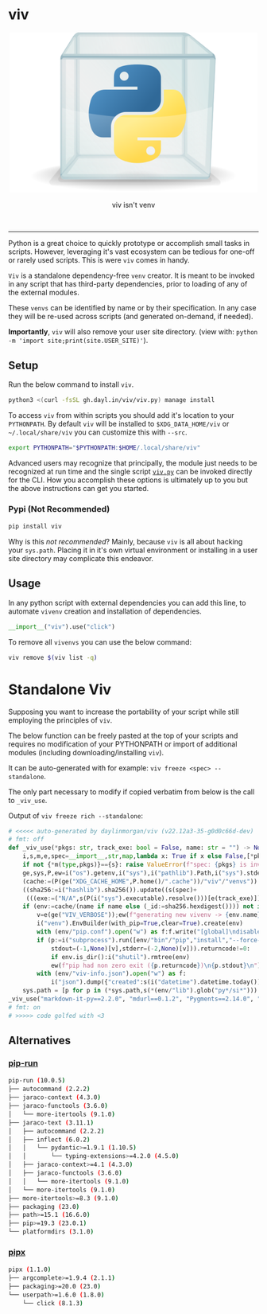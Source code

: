 # viv

<div align="center">
  <a href="https://github.com/daylinmorgan/viv">
    <img src="https://raw.githubusercontent.com/daylinmorgan/viv/main/assets/logo.svg" alt="Logo" width=500 >
  </a>
  <p align="center">
  viv isn't venv
  </p>
</div>
<br />

---

Python is a great choice to quickly prototype or accomplish small tasks in scripts.
However, leveraging it's vast ecosystem can be tedious for one-off or rarely used scripts.
This is were `viv` comes in handy.

`Viv` is a standalone dependency-free `venv` creator.
It is meant to be invoked in any script that has third-party dependencies,
prior to loading of any of the external modules.

These `venvs` can be identified by name or by their specification.
In any case they will be re-used across scripts (and generated on-demand, if needed).

**Importantly**, `viv` will also remove your user site directory.
(view with: `python -m 'import site;print(site.USER_SITE)'`).

## Setup

Run the below command to install `viv`.

```sh
python3 <(curl -fsSL gh.dayl.in/viv/viv.py) manage install
```

To access `viv` from within scripts you should add it's location to your `PYTHONPATH`.
By default `viv` will be installed to `$XDG_DATA_HOME/viv` or `~/.local/share/viv` you can customize this with `--src`.

```sh
export PYTHONPATH="$PYTHONPATH:$HOME/.local/share/viv"
```

Advanced users may recognize that principally,
the module just needs to be recognized at run time
and the single script [`viv.py`](https://github.com/daylinmorgan/viv/blob/main/src/viv/viv.py) can be invoked directly for the CLI.
How you accomplish these options is ultimately up to you but the above instructions can get you started.

### Pypi (Not Recommended)

```sh
pip install viv
```

Why is this *not recommended*? Mainly, because `viv` is all about hacking your `sys.path`.
Placing it in it's own virtual environment or installing in a user site directory may complicate this endeavor.

## Usage

In any python script with external dependencies you can add this line,
to automate `vivenv` creation and installation of dependencies.

```python
__import__("viv").use("click")
```

To remove all `vivenvs` you can use the below command:

```sh
viv remove $(viv list -q)
```

# Standalone Viv

Supposing you want to increase the portability of your script while still employing the principles of `viv`.

The below function can be freely pasted at the top of your scripts and requires
no modification of your PYTHONPATH or import of additional modules (including downloading/installing `viv`).

It can be auto-generated with for example: `viv freeze <spec> --standalone`.

The only part necessary to modify if copied verbatim from below is the call to `_viv_use`.

Output of `viv freeze rich --standalone`:

```python
# <<<<< auto-generated by daylinmorgan/viv (v22.12a3-35-g0d0c66d-dev)
# fmt: off
def _viv_use(*pkgs: str, track_exe: bool = False, name: str = "") -> None:                                    # noqa
    i,s,m,e,spec=__import__,str,map,lambda x: True if x else False,[*pkgs]                                    # noqa
    if not {*m(type,pkgs)}=={s}: raise ValueError(f"spec: {pkgs} is invalid")                                 # noqa
    ge,sys,P,ew=i("os").getenv,i("sys"),i("pathlib").Path,i("sys").stderr.write                               # noqa
    (cache:=(P(ge("XDG_CACHE_HOME",P.home()/".cache"))/"viv"/"venvs")).mkdir(parents=True,exist_ok=True)      # noqa
    ((sha256:=i("hashlib").sha256()).update((s(spec)+                                                         # noqa
     (((exe:=("N/A",s(P(i("sys").executable).resolve()))[e(track_exe)])))).encode()))                         # noqa
    if (env:=cache/(name if name else (_id:=sha256.hexdigest()))) not in cache.glob("*/") or ge("VIV_FORCE"): # noqa
        v=e(ge("VIV_VERBOSE"));ew(f"generating new vivenv -> {env.name}\n")                                   # noqa
        i("venv").EnvBuilder(with_pip=True,clear=True).create(env)                                            # noqa
        with (env/"pip.conf").open("w") as f:f.write("[global]\ndisable-pip-version-check=true")              # noqa
        if (p:=i("subprocess").run([env/"bin"/"pip","install","--force-reinstall",*spec],text=True,           # noqa
            stdout=(-1,None)[v],stderr=(-2,None)[v])).returncode!=0:                                          # noqa
            if env.is_dir():i("shutil").rmtree(env)                                                           # noqa
            ew(f"pip had non zero exit ({p.returncode})\n{p.stdout}\n");sys.exit(p.returncode)                # noqa
        with (env/"viv-info.json").open("w") as f:                                                            # noqa
            i("json").dump({"created":s(i("datetime").datetime.today()),"id":_id,"spec":spec,"exe":exe},f)    # noqa
    sys.path = [p for p in (*sys.path,s(*(env/"lib").glob("py*/si*"))) if p!=i("site").USER_SITE]             # noqa
_viv_use("markdown-it-py==2.2.0", "mdurl==0.1.2", "Pygments==2.14.0", "rich==13.3.2")                         # noqa
# fmt: on
# >>>>> code golfed with <3
```

## Alternatives

### [pip-run](https://github.com/jaraco/pip-run)

```sh
pip-run (10.0.5)
├── autocommand (2.2.2)
├── jaraco-context (4.3.0)
├── jaraco-functools (3.6.0)
│   └── more-itertools (9.1.0)
├── jaraco-text (3.11.1)
│   ├── autocommand (2.2.2)
│   ├── inflect (6.0.2)
│   │   └── pydantic>=1.9.1 (1.10.5)
│   │       └── typing-extensions>=4.2.0 (4.5.0)
│   ├── jaraco-context>=4.1 (4.3.0)
│   ├── jaraco-functools (3.6.0)
│   │   └── more-itertools (9.1.0)
│   └── more-itertools (9.1.0)
├── more-itertools>=8.3 (9.1.0)
├── packaging (23.0)
├── path>=15.1 (16.6.0)
├── pip>=19.3 (23.0.1)
└── platformdirs (3.1.0)
```

### [pipx](https://github.com/pypa/pipx/)

```sh
pipx (1.1.0)
├── argcomplete>=1.9.4 (2.1.1)
├── packaging>=20.0 (23.0)
└── userpath>=1.6.0 (1.8.0)
    └── click (8.1.3)
```
